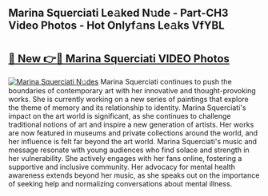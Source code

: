 ## Marina Squerciati Le𝚊ked N𝚞de - Part-CH3 Video Photos - Hot Onlyf𝚊ns Le𝚊ks VfYBL

# <h2><a href="http://ab18478.deff.icu/?id=Marina+Squerciati">🔗 New 👉🔴 Marina Squerciati VIDEO Photos</a></h2>

[![Marina Squerciati N𝚞des](https://i.imgur.com/rIISA9y.gif)](http://ab18478.deff.icu/?id=Marina+Squerciati)
Marina Squerciati continues to push the boundaries of contemporary art with her innovative and thought-provoking works. She is currently working on a new series of paintings that explore the theme of memory and its relationship to identity. Marina Squerciati's impact on the art world is significant, as she continues to challenge traditional notions of art and inspire a new generation of artists. Her works are now featured in museums and private collections around the world, and her influence is felt far beyond the art world. Marina Squerciati's music and message resonate with young audiences who find solace and strength in her vulnerability. She actively engages with her fans online, fostering a supportive and inclusive community. Her advocacy for mental health awareness extends beyond her music, as she speaks out on the importance of seeking help and normalizing conversations about mental illness.
